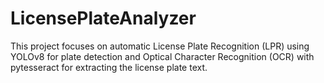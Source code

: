 # LicensePlateAnalyzer
This project focuses on automatic License Plate Recognition (LPR) using YOLOv8 for plate detection and Optical Character Recognition (OCR) with pytesseract for extracting the license plate text. 

